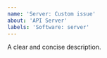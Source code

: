 ```yaml
---
name: 'Server: Custom issue'
about: 'API Server'
labels: 'Software: server'
---
```


<!--
## before reporting certifies
1. Please speak English, this is the language everybody of us can speak and write
2. Please take a moment to search that an issue doesn't already exist here https://github.com/prest/prest/issues
3. Please give all relevant information below for bug reports, incomplete details will be handled as an invalid report

## Create specific issue
Server - Bug Report: https://github.com/prest/prest/issues/new?template=server_bug_report.md
Server - Feature Request: https://github.com/prest/prest/issues/new?template=server_feature_request.md
Server - Custom: https://github.com/prest/prest/issues/new?template=server_custom.md
-->

A clear and concise description.
